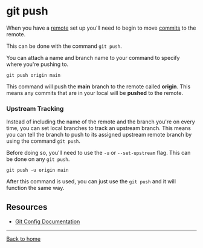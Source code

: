 # git push

When you have a [remote](./REMOTE.md) set up you'll need to begin to move [commits](./COMMIT.md) to the remote.

This can be done with the command `git push`.

You can attach a name and branch name to your command to specify where you're pushing to.

```
git push origin main
```

This command will push the **main** branch to the remote called **origin**.
This means any commits that are in your local will be **pushed** to the remote.

### Upstream Tracking

Instead of including the name of the remote and the branch you're on every time, you can set local branches to track an upstream branch.
This means you can tell the branch to push to its assigned upstream remote branch by using the command `git push`.

Before doing so, you'll need to use the `-u` or `--set-upstream` flag.  This can be done on any `git push`.

```
git push -u origin main
```

After this command is used, you can just use the `git push` and it will function the same way.

## Resources

- [Git Config Documentation](https://git-scm.com/docs/git-fonfig)

___

[Back to home](../README.md)